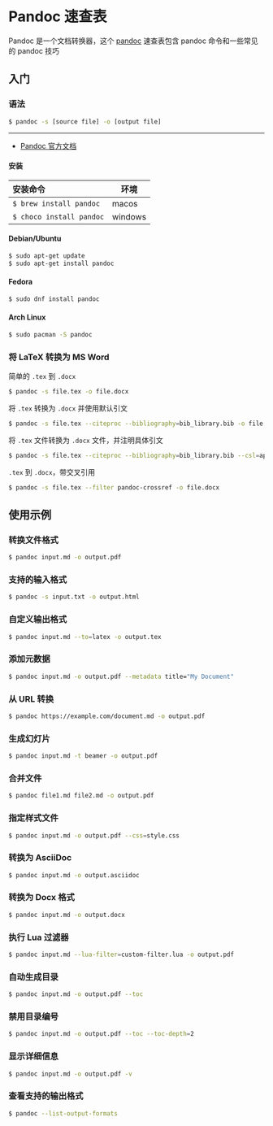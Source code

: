 Pandoc 速查表
===

Pandoc 是一个文档转换器，这个 [pandoc](https://pandoc.org/) 速查表包含 pandoc 命令和一些常见的 pandoc 技巧

入门
---

### 语法

```bash
$ pandoc -s [source file] -o [output file]
```

---

- [Pandoc 官方文档](https://pandoc.org/)

#### 安装

安装命令 | 环境
:-|-
`$ brew install pandoc`   | macos
`$ choco install pandoc`    | windows

#### Debian/Ubuntu

```bash
$ sudo apt-get update
$ sudo apt-get install pandoc
```

#### Fedora

```bash
$ sudo dnf install pandoc
```

#### Arch Linux

```bash
$ sudo pacman -S pandoc
```

### 将 LaTeX 转换为 MS Word
<!--rehype:wrap-class=col-span-2-->

简单的 `.tex` 到 `.docx`

```bash
$ pandoc -s file.tex -o file.docx
```

将 `.tex` 转换为 `.docx` 并使用默认引文

```bash
$ pandoc -s file.tex --citeproc --bibliography=bib_library.bib -o file.docx
```

将 `.tex` 文件转换为 `.docx` 文件，并注明具体引文

```bash
$ pandoc -s file.tex --citeproc --bibliography=bib_library.bib --csl=apa.csl -o file.docx
```

`.tex` 到 `.docx`，带交叉引用

```bash
$ pandoc -s file.tex --filter pandoc-crossref -o file.docx
```

使用示例
---

### 转换文件格式

```bash
$ pandoc input.md -o output.pdf
```

### 支持的输入格式

```bash
$ pandoc -s input.txt -o output.html
```

### 自定义输出格式

```bash
$ pandoc input.md --to=latex -o output.tex
```

### 添加元数据

```bash
$ pandoc input.md -o output.pdf --metadata title="My Document"
```
<!--rehype:className=wrap-text-->

### 从 URL 转换

```bash
$ pandoc https://example.com/document.md -o output.pdf
```
<!--rehype:className=wrap-text-->

### 生成幻灯片

```bash
$ pandoc input.md -t beamer -o output.pdf
```

### 合并文件

```bash
$ pandoc file1.md file2.md -o output.pdf
```

### 指定样式文件

```bash
$ pandoc input.md -o output.pdf --css=style.css
```
<!--rehype:className=wrap-text-->

### 转换为 AsciiDoc

```bash
$ pandoc input.md -o output.asciidoc
```

### 转换为 Docx 格式

```bash
$ pandoc input.md -o output.docx
```

### 执行 Lua 过滤器

```bash
$ pandoc input.md --lua-filter=custom-filter.lua -o output.pdf
```
<!--rehype:className=wrap-text-->

### 自动生成目录

```bash
$ pandoc input.md -o output.pdf --toc
```

### 禁用目录编号

```bash
$ pandoc input.md -o output.pdf --toc --toc-depth=2
```
<!--rehype:className=wrap-text-->

### 显示详细信息

```bash
$ pandoc input.md -o output.pdf -v
```

### 查看支持的输出格式

```bash
$ pandoc --list-output-formats
```

